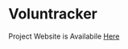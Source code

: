 # Voluntracker

Project Website is Availabile [Here](https://phantom-wrist-539.notion.site/Voluntracker-a2eaa1607f8a49a380fe65129072e1e3)
